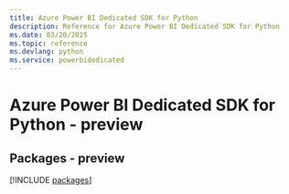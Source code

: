 ```yaml
---
title: Azure Power BI Dedicated SDK for Python
description: Reference for Azure Power BI Dedicated SDK for Python
ms.date: 03/20/2025
ms.topic: reference
ms.devlang: python
ms.service: powerbidedicated
---
```

# Azure Power BI Dedicated SDK for Python - preview
## Packages - preview
[!INCLUDE [packages](power-bi-dedicated-index.md)]